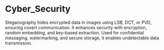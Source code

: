 # Cyber_Security
Steganography hides encrypted data in images using LSB, DCT, or PVD, ensuring covert communication. It enhances security with encryption, random embedding, and key-based extraction. Used for confidential messaging, watermarking, and secure storage, it enables undetectable data transmission.
